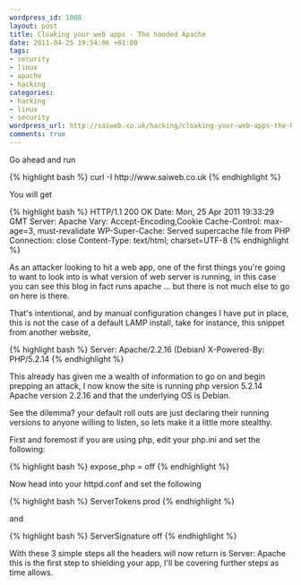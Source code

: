 ```yaml
--- 
wordpress_id: 1008
layout: post
title: Cloaking your web apps - The hooded Apache
date: 2011-04-25 19:54:06 +01:00
tags: 
- security
- linux
- apache
- hacking
categories: 
- hacking
- linux
- security
wordpress_url: http://saiweb.co.uk/hacking/cloaking-your-web-apps-the-hooded-apache
comments: true
---
```

<p>Go ahead and run</p>
<p>{% highlight bash %}
curl -I http://www.saiweb.co.uk
{% endhighlight %}</p>
<p>You will get </p>
<p>{% highlight bash %}
HTTP/1.1 200 OK
Date: Mon, 25 Apr 2011 19:33:29 GMT
Server: Apache
Vary: Accept-Encoding,Cookie
Cache-Control: max-age=3, must-revalidate
WP-Super-Cache: Served supercache file from PHP
Connection: close
Content-Type: text/html; charset=UTF-8
{% endhighlight %}</p>
<p>As an attacker looking to hit a web app, one of the first things you're going to want to look into is what version of web server is running, in this case you can see this blog in fact runs apache ... but there is not much else to go on here is there.</p>
<p>That's intentional, and by manual configuration changes I have put in place, this is not the case of a default LAMP install, take for instance, this snippet from another website,</p>
<p>{% highlight bash %}
Server: Apache/2.2.16 (Debian)
X-Powered-By: PHP/5.2.14
{% endhighlight %}</p>
<p>This already has given me a wealth of information to go on and begin prepping an attack, I now know the site is running php version 5.2.14 Apache version 2.2.16 and that the underlying OS is Debian.</p>

See the dilemma? your default roll outs are just declaring their running versions to anyone willing to listen, so lets make it a little more stealthy.

First and foremost if you are using php, edit your php.ini and set the following:

{% highlight bash %}
expose_php = off
{% endhighlight %}

Now head into your httpd.conf and set the following

{% highlight bash %}
ServerTokens prod
{% endhighlight %}

and

{% highlight bash %}
ServerSignature off
{% endhighlight %}

With these 3 simple steps all the headers will now return is Server: Apache this is the first step to shielding your app, I'll be covering further steps as time allows.


